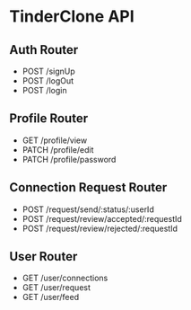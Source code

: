 # TinderClone API

## Auth Router
- POST /signUp
- POST /logOut
- POST /login

## Profile Router
- GET /profile/view
- PATCH /profile/edit
- PATCH /profile/password

## Connection Request Router
- POST /request/send/:status/:userId
- POST /request/review/accepted/:requestId
- POST /request/review/rejected/:requestId

## User Router
- GET /user/connections
- GET /user/request
- GET /user/feed